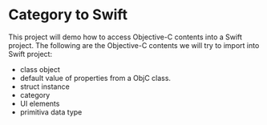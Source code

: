 #  Category to Swift 

This project will demo how to access Objective-C contents into a Swift project.
The following are the Objective-C contents we will try to import into Swift project:
- class object
- default value of properties from a ObjC class. 
- struct instance
- category 
- UI elements 
- primitiva data type 

